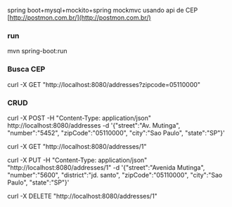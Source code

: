 spring boot+mysql+mockito+spring mockmvc usando api de CEP [http://postmon.com.br/](http://postmon.com.br/)

### run
mvn spring-boot:run


### Busca CEP
curl -X GET "http://localhost:8080/addresses?zipcode=05110000"

### CRUD
curl -X POST  -H "Content-Type: application/json" http://localhost:8080/addresses -d '{"street":"Av. Mutinga", "number":"5452", "zipCode":"05110000", "city":"Sao Paulo", "state":"SP"}'

curl -X GET "http://localhost:8080/addresses/1"

curl -X PUT -H "Content-Type: application/json" "http://localhost:8080/addresses/1"  -d '{"street":"Avenida Mutinga", "number":"5600", "district":"jd. santo", "zipCode":"05110000", "city":"Sao Paulo", "state":"SP"}'

curl -X DELETE "http://localhost:8080/addresses/1"

